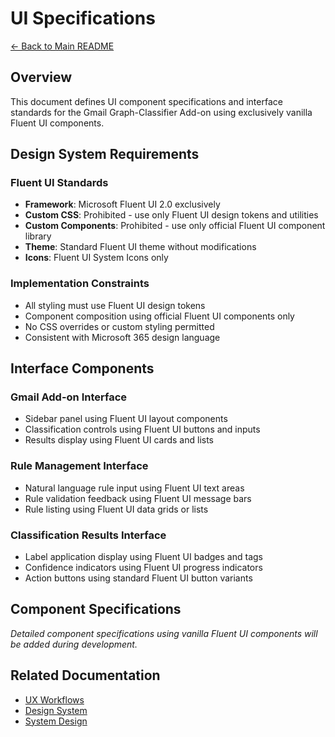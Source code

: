 # UI Specifications

[← Back to Main README](../../README.md)

## Overview

This document defines UI component specifications and interface standards for the Gmail Graph-Classifier Add-on using exclusively vanilla Fluent UI components.

## Design System Requirements

### Fluent UI Standards
- **Framework**: Microsoft Fluent UI 2.0 exclusively
- **Custom CSS**: Prohibited - use only Fluent UI design tokens and utilities
- **Custom Components**: Prohibited - use only official Fluent UI component library
- **Theme**: Standard Fluent UI theme without modifications
- **Icons**: Fluent UI System Icons only

### Implementation Constraints
- All styling must use Fluent UI design tokens
- Component composition using official Fluent UI components only
- No CSS overrides or custom styling permitted
- Consistent with Microsoft 365 design language

## Interface Components

### Gmail Add-on Interface
- Sidebar panel using Fluent UI layout components
- Classification controls using Fluent UI buttons and inputs
- Results display using Fluent UI cards and lists

### Rule Management Interface
- Natural language rule input using Fluent UI text areas
- Rule validation feedback using Fluent UI message bars
- Rule listing using Fluent UI data grids or lists

### Classification Results Interface
- Label application display using Fluent UI badges and tags
- Confidence indicators using Fluent UI progress indicators
- Action buttons using standard Fluent UI button variants

## Component Specifications

*Detailed component specifications using vanilla Fluent UI components will be added during development.*

## Related Documentation

- [UX Workflows](ux-workflows.md)
- [Design System](design-system.md)
- [System Design](../architecture/system-design.md)